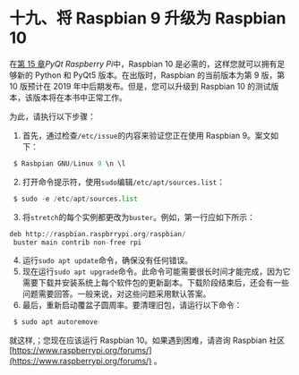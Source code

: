 # 十九、将 Raspbian 9 升级为 Raspbian 10

在[第 15 章](15.html)*PyQt Raspberry Pi*中，Raspbian 10 是必需的，这样您就可以拥有足够新的 Python 和 PyQt5 版本。在出版时，Raspbian 的当前版本为第 9 版，第 10 版预计在 2019 年中后期发布。但是，您可以升级到 Raspbian 10 的测试版本，该版本将在本书中正常工作。

为此，请执行以下步骤：

1.  首先，通过检查`/etc/issue`的内容来验证您正在使用 Raspbian 9。案文如下：

```py
 $ Rasbpian GNU/Linux 9 \n \l
```

2.  打开命令提示符，使用`sudo`编辑`/etc/apt/sources.list`：

```py
 $ sudo -e /etc/apt/sources.list
```

3.  将`stretch`的每个实例都更改为`buster`。例如，第一行应如下所示：

```py
deb http://raspbian.raspbrrypi.org/raspbian/
 buster main contrib non-free rpi
```

4.  运行`sudo apt update`命令，确保没有任何错误。
5.  现在运行`sudo apt upgrade`命令。此命令可能需要很长时间才能完成，因为它需要下载并安装系统上每个软件包的更新副本。下载阶段结束后，还会有一些问题需要回答。一般来说，对这些问题采用默认答案。
6.  最后，重新启动覆盆子圆周率。要清理旧包，请运行以下命令：

```py
 $ sudo apt autoremove
```

就这样,；您现在应该运行 Raspbian 10。如果遇到困难，请咨询 Raspbian 社区[https://www.raspberrypi.org/forums/](https://www.raspberrypi.org/forums/) 。